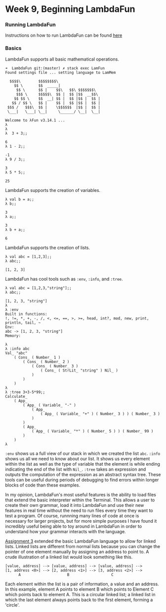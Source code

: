 # Week 9, Beginning LambdaFun

### Running LambdaFun
Instructions on how to run LambdaFun can be found [here](https://github.com/alexhkurz/programming-languages-2020/tree/master/Lab2-Lambda-Calculus/LambdaFun)

### Basics
LambdaFun supports all basic mathematical operations.

    ➜  LambdaFun git:(master) ✗ stack exec LamFun
    Found settings file ... setting language to LamMem

      $$$$\        $$$$$$$$\                     
        $$ \       $$  _____|                    
         $$ \      $$ |    $$\   $$\ $$$$$$$\  
         $$$ \     $$$$$\  $$ |  $$ |$$  __$$\ 
        $$ $$ \    $$  __| $$ |  $$ |$$ |  $$ |
       $$ / $$ \   $$ |    $$ |  $$ |$$ |  $$ |
     $$$ /   $$$\  $$ |    \$$$$$$  |$$ |  $$ |
     \___|   \___| \__|     \______/ \__|  \__|

    Welcome to λFun v3.14.1 ...
    λ 
    λ 
    λ  3 + 3;;

    6
    λ 1 - 2;;

    -1
    λ 9 / 3;;

    3
    λ 5 * 5;;

    25
    
LambdaFun supports the creation of variables.

    λ val b = a;;
    λ b;;

    3
    λ a;;

    3
    λ b + a;;

    6
    
LambdaFun supports the creation of lists.

    λ val abc = [1,2,3];;
    λ abc;;

    [1, 2, 3]
    
LambdaFun has cool tools such as `:env`, `:info`, and `:tree`.

    λ val abc = [1,2,3,"string"];;
    λ abc;;

    [1, 2, 3, "string"]
    λ 
    λ :env
    Built in functions:
    !, !=, *, +, -, /, <, <=, ==, >, >=, head, int?, mod, new, print, println, tail, ~
    Env:
    abc -> [1, 2, 3, "string"]
    Memory:

    λ 
    λ :info abc
    Val_ "abc" 
        ( Cons_ ( Number_ 1 ) 
            ( Cons_ ( Number_ 2 ) 
                ( Cons_ ( Number_ 3 ) 
                    ( Cons_ ( StrLit_ "string" ) Nil_ )
                )
            )
        )
    λ 
    λ :tree 3+3-5*99;;
    Calculate_ 
        ( App_ 
            ( App_ ( Variable_ "-" ) 
                ( App_ 
                    ( App_ ( Variable_ "+" ) ( Number_ 3 ) ) ( Number_ 3 )
                )
            ) 
            ( App_ 
                ( App_ ( Variable_ "*" ) ( Number_ 5 ) ) ( Number_ 99 )
            )
        )
    λ 

`:env` shows us a full view of our stack in which we created the list `abc`. `:info` shows us all we need to know about our list. It shows us every element within the list as well as the type of variable that the element is while ending indicating the end of the list with `Nil_`. `:tree` takes an expression and outputs the computation of the expression as an abstract syntax tree. These tools can be useful during periods of debugging to find errors within longer blocks of code than these examples.


In my opinion, LambdaFun's most useful features is the ability to load files that extend the basic interpreter within the Terminal. This allows a user to create their own grammar, load it into LambdaFun and use their new features in real time without the need to run files every time they want to test a program. Of course, runnning many lines of code at once is necessary for larger projects, but for more simple purposes I have found it incredibly useful being able to toy around in LambdaFun in order to understand how your grammar interacts with the language.


[Assignment 3](https://github.com/alexhkurz/programming-languages-2020/blob/master/assignment-3.md) extended the basic LambdaFun language to allow for linked lists.  Linked lists are different from normal lists because you can change the pointer of one element manually by assigning an address to point to. A crude illustration of a linked list would look something like this.

    [value, address] --> [value, address] --> [value, address] -->
    [1, address <0>] --> [2, address <1>] --> [3, address <2>] -->
          A                     B                   C

Each element within the list is a pair of information, a value and an address. In this example, element A points to element B which points to Element C which points back to element A. This is a circular linked list; a linked list in which the last element always points back to the first element, forming a 'circle'.






